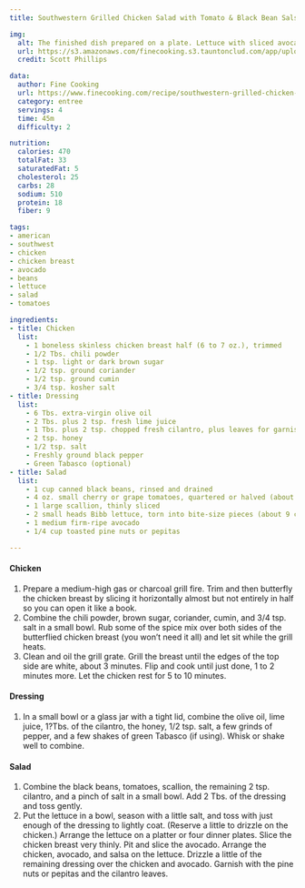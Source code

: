 ```yaml
---
title: Southwestern Grilled Chicken Salad with Tomato & Black Bean Salsa

img:
  alt: The finished dish prepared on a plate. Lettuce with sliced avocado, tomatoes, black beans, and grilled chicken.
  url: https://s3.amazonaws.com/finecooking.s3.tauntonclud.com/app/uploads/2017/04/18195248/051106057-02-grilled-chicken-salad-recipe-main.jpg
  credit: Scott Phillips

data:
  author: Fine Cooking
  url: https://www.finecooking.com/recipe/southwestern-grilled-chicken-salad-with-tomato-and-black-bean-salsa
  category: entree
  servings: 4
  time: 45m
  difficulty: 2

nutrition:
  calories: 470
  totalFat: 33
  saturatedFat: 5
  cholesterol: 25
  carbs: 28
  sodium: 510
  protein: 18
  fiber: 9

tags:
- american
- southwest
- chicken
- chicken breast
- avocado
- beans
- lettuce
- salad
- tomatoes

ingredients:
- title: Chicken
  list:
    - 1 boneless skinless chicken breast half (6 to 7 oz.), trimmed
    - 1/2 Tbs. chili powder
    - 1 tsp. light or dark brown sugar
    - 1/2 tsp. ground coriander
    - 1/2 tsp. ground cumin
    - 3/4 tsp. kosher salt
- title: Dressing
  list:
    - 6 Tbs. extra-virgin olive oil
    - 2 Tbs. plus 2 tsp. fresh lime juice
    - 1 Tbs. plus 2 tsp. chopped fresh cilantro, plus leaves for garnish
    - 2 tsp. honey
    - 1/2 tsp. salt
    - Freshly ground black pepper
    - Green Tabasco (optional)
- title: Salad
  list:
    - 1 cup canned black beans, rinsed and drained
    - 4 oz. small cherry or grape tomatoes, quartered or halved (about 3/4 cup)
    - 1 large scallion, thinly sliced
    - 2 small heads Bibb lettuce, torn into bite-size pieces (about 9 cups)
    - 1 medium firm-ripe avocado
    - 1/4 cup toasted pine nuts or pepitas

---
```


#### Chicken
1. Prepare a medium-high gas or charcoal grill fire. Trim and then butterfly the chicken breast by slicing it horizontally almost but not entirely in half so you can open it like a book.
2. Combine the chili powder, brown sugar, coriander, cumin, and 3/4 tsp. salt in a small bowl. Rub some of the spice mix over both sides of the butterflied chicken breast (you won’t need it all) and let sit while the grill heats.
3. Clean and oil the grill grate. Grill the breast until the edges of the top side are white, about 3 minutes. Flip and cook until just done, 1 to 2 minutes more. Let the chicken rest for 5 to 10 minutes.

#### Dressing
1. In a small bowl or a glass jar with a tight lid, combine the olive oil, lime juice, 1?Tbs. of the cilantro, the honey, 1/2 tsp. salt, a few grinds of pepper, and a few shakes of green Tabasco (if using). Whisk or shake well to combine.

#### Salad
1. Combine the black beans, tomatoes, scallion, the remaining 2 tsp. cilantro, and a pinch of salt in a small bowl. Add 2 Tbs. of the dressing and toss gently.
2. Put the lettuce in a bowl, season with a little salt, and toss with just enough of the dressing to lightly coat. (Reserve a little to drizzle on the chicken.) Arrange the lettuce on a platter or four dinner plates. Slice the chicken breast very thinly. Pit and slice the avocado. Arrange the chicken, avocado, and salsa on the lettuce. Drizzle a little of the remaining dressing over the chicken and avocado. Garnish with the pine nuts or pepitas and the cilantro leaves.

